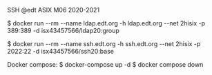 SSH
@edt ASIX M06 2020-2021

  $ docker run --rm --name ldap.edt.org -h ldap.edt.org --net 2hisix -p 389:389 -d isx43457566/ldap20:group
  
  $ docker run --rm --name ssh.edt.org -h ssh.edt.org --net 2hisix -p 2022:22 -d isx43457566/ssh20:base

  Docker compose:
    $ docker-compose up -d
    $ docker compose down
